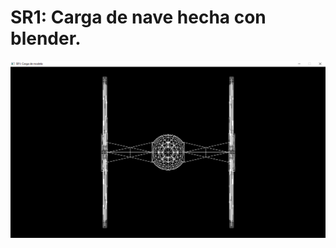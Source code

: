# SR1: Carga de nave hecha con blender.
![SR1: Carga de nave hecha con blender](https://github.com/erickguerra22/SR1_Graficas/blob/main/out.png)
